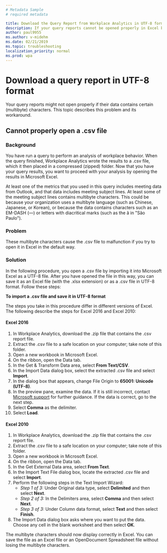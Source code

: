 ```yaml
---
# Metadata Sample
# required metadata

title: Download the Query Report from Workplace Analytics in UTF-8 format
description: If your query reports cannot be opened properly in Excel because they contain multi-byte characters, follow these steps to work around the problem   
author: paul9955
ms.author: v-midehm
ms.date: 02/21/2019
ms.topic: troubleshooting
localization_priority: normal 
ms.prod: wpa
---
```


# Download a query report in UTF-8 format

Your query reports might not open properly if their data contains certain (multibyte) characters. This topic describes this problem and its workaround.

## Cannot properly open a .csv file

### Background

You have run a query to perform an analysis of workplace behavior. When the query finished, Workplace Analytics wrote the results to a .csv file, which it then placed in a compressed (zipped) folder. Now that you have your query results, you want to proceed with your analysis by opening the results in Microsoft Excel. 

At least one of the metrics that you used in this query includes meeting data from Outlook, and that data includes meeting subject lines. At least some of the meeting subject lines contains multibyte characters. This could be because your organization uses a multibyte language (such as Chinese, Japanese, or Korean), or because the data contains characters such as an EM-DASH (—) or letters with diacritical marks (such as the ã in "São Paulo").

### Problem

These multibyte characters cause the .csv file to malfunction if you try to open it in Excel in the default way. 

### Solution

In the following procedure, you open a .csv file by importing it into Microsoft Excel as a UTF-8 file. After you have opened the file in this way, you can save it as an Excel file (with the .xlsx extension) or as a .csv file in UTF-8 format. Follow these steps:

**To import a .csv file and save it in UTF-8 format**

The steps you take in this procedure differ in different versions of Excel. The following describe the steps for Excel 2016 and Excel 2010: 

#### Excel 2016

1. In Workplace Analytics, download the .zip file that contains the .csv report file. 
2. Extract the .csv file to a safe location on your computer; take note of this folder.
3. Open a new workbook in Microsoft Excel.
4. On the ribbon, open the Data tab.
5. In the Get & Transform Data area, select **From Text/CSV**.
6. In the Import Data dialog box, select the extracted .csv file and select **Import**.
7. In the dialog box that appears, change File Origin to **65001: Unicode (UTF-8)**. 
8. In the preview pane, examine the data. If it is still incorrect, contact [Microsoft support](https://support.microsoft.com/contactus/) for further guidance. If the data is correct, go to the next step.
9. Select **Comma** as the delimiter.
10. Select **Load**.

#### Excel 2010

1. In Workplace Analytics, download the .zip file that contains the .csv report file.
2. Extract the .csv file to a safe location on your computer; take note of this folder.
3. Open a new workbook in Microsoft Excel.
4. On the ribbon, open the Data tab.
5. In the Get External Data area, select **From Text**.
6. In the Import Text File dialog box, locate the extracted .csv file and select **Import**.
7. Perform the following steps in the Text Import Wizard: 
   * *Step 1 of 3:* Under Original data type, select **Delimited** and then select **Next**.
   * *Step 2 of 3:* In the Delimiters area, select **Comma** and then select **Next**.
   * *Step 3 of 3:* Under Column data format, select **Text** and then select **Finish**.
8. The Import Data dialog box asks where you want to put the data. Choose any cell in the blank worksheet and then select **OK**.

The multibyte characters should now display correctly in Excel. You can save the file as an Excel file or an OpenDocument Spreadsheet file without losing the multibyte characters.
